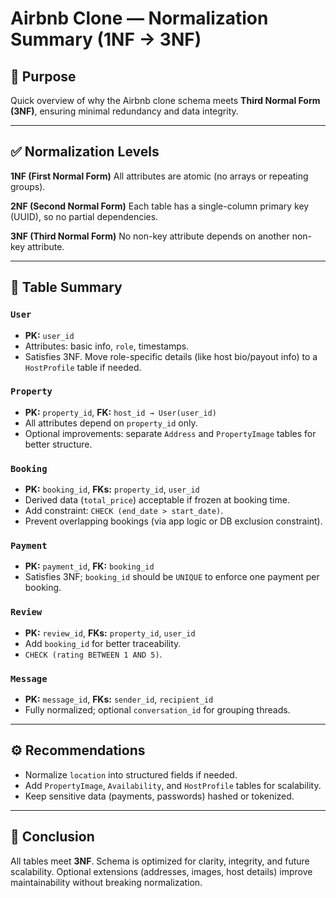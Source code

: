 # Airbnb Clone — Normalization Summary (1NF → 3NF)

## 🎯 Purpose

Quick overview of why the Airbnb clone schema meets **Third Normal Form (3NF)**, ensuring minimal redundancy and data integrity.

---

## ✅ Normalization Levels

**1NF (First Normal Form)**
All attributes are atomic (no arrays or repeating groups).

**2NF (Second Normal Form)**
Each table has a single-column primary key (UUID), so no partial dependencies.

**3NF (Third Normal Form)**
No non-key attribute depends on another non-key attribute.

---

## 🧩 Table Summary

### `User`

* **PK:** `user_id`
* Attributes: basic info, `role`, timestamps.
* Satisfies 3NF. Move role-specific details (like host bio/payout info) to a `HostProfile` table if needed.

### `Property`

* **PK:** `property_id`, **FK:** `host_id → User(user_id)`
* All attributes depend on `property_id` only.
* Optional improvements: separate `Address` and `PropertyImage` tables for better structure.

### `Booking`

* **PK:** `booking_id`, **FKs:** `property_id`, `user_id`
* Derived data (`total_price`) acceptable if frozen at booking time.
* Add constraint: `CHECK (end_date > start_date)`.
* Prevent overlapping bookings (via app logic or DB exclusion constraint).

### `Payment`

* **PK:** `payment_id`, **FK:** `booking_id`
* Satisfies 3NF; `booking_id` should be `UNIQUE` to enforce one payment per booking.

### `Review`

* **PK:** `review_id`, **FKs:** `property_id`, `user_id`
* Add `booking_id` for better traceability.
* `CHECK (rating BETWEEN 1 AND 5)`.

### `Message`

* **PK:** `message_id`, **FKs:** `sender_id`, `recipient_id`
* Fully normalized; optional `conversation_id` for grouping threads.

---

## ⚙️ Recommendations

* Normalize `location` into structured fields if needed.
* Add `PropertyImage`, `Availability`, and `HostProfile` tables for scalability.
* Keep sensitive data (payments, passwords) hashed or tokenized.

---

## 🧠 Conclusion

All tables meet **3NF**. Schema is optimized for clarity, integrity, and future scalability. Optional extensions (addresses, images, host details) improve maintainability without breaking normalization.
